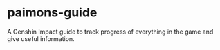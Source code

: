 # paimons-guide
A Genshin Impact guide to track progress of everything in the game and give useful information.
